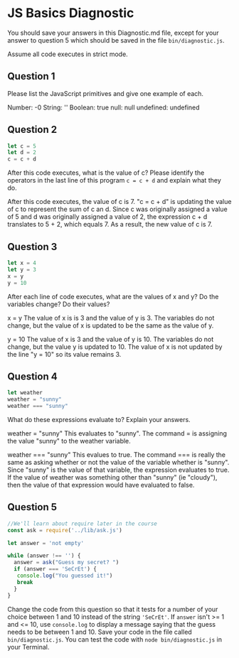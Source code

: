 # JS Basics Diagnostic

You should save your answers in this Diagnostic.md file, except for your answer to
question 5 which should be saved in the file `bin/diagnostic.js`.

Assume all code executes in strict mode.

## Question 1

Please list the JavaScript primitives and give one example of each.


Number: -0
String: ''
Boolean: true
null: null
undefined: undefined

## Question 2

```js
let c = 5
let d = 2
c = c + d

```

After this code executes, what is the value of c?  Please identify the operators in the last line of this program `c = c + d` and explain what they do.

After this code executes, the value of c is 7.  "c = c + d" is updating the value of c to represent the sum of c an d.  Since c was originally assigned a value of 5 and d was originally assigned a value of 2, the expression c + d translates to 5 + 2, which equals 7.  As a result, the new value of c is 7.


## Question 3

```js
let x = 4
let y = 3
x = y
y = 10
```

After each line of code executes, what are the values of x and y?  Do the variables change?  Do their values?

x = y
The value of x is is 3 and the value of y is 3.  The variables do not change, but the value of x is updated to be the same as the value of y.

y = 10
The value of x is 3 and the value of y is 10.  The variables do not change, but the value y is updated to 10.  The value of x is not updated by the line "y = 10" so its value remains 3.

<!-- solution below -->


## Question 4

```js
let weather
weather = "sunny"
weather === "sunny"
```

What do these expressions evaluate to?  Explain your answers.

weather = "sunny"
This evaluates to "sunny".  The command = is assigning the value "sunny" to the weather variable.

weather === "sunny"
This evalues to true.  The command === is really the same as asking whether or not the value of the variable whether is "sunny".  Since "sunny" is the value of that variable, the expression evaluates to true.  If the value of weather was something other than "sunny" (ie "cloudy"), then the value of that expression would have evaluated to false.


## Question 5

```js
//We'll learn about require later in the course
const ask = require('../lib/ask.js')

let answer = 'not empty'

while (answer !== '') {
  answer = ask("Guess my secret? ")
  if (answer === 'SeCrEt') {
   console.log("You guessed it!")
   break
  }
}
```

Change the code from this question so that it tests for a number of your choice
between 1 and 10 instead of the string `'SeCrEt'`.  If `answer` isn't >= 1 and
<= 10, use `console.log` to display a message saying that the guess needs to
be between 1 and 10.  Save your code in the file called `bin/diagnostic.js`.
You can test the code with `node bin/diagnostic.js` in your Terminal.
